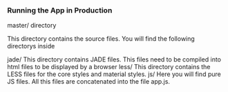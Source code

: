 ### Running the App in Production

master/ directory
 
This directory contains the source files. You will find the following directorys inside
 
jade/ This directory contains JADE files. This files need to be compiled into html files to be displayed by a browser
less/ This directory contains the LESS files for the core styles and material styles.
js/ Here you will find pure JS files. All this files are concatenated into the file app.js.